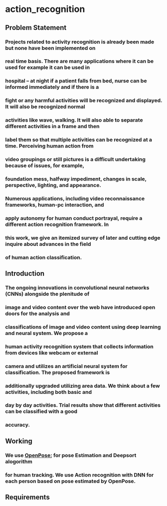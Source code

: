 # action_recognition
## Problem Statement
### Projects related to activity recognition is already been made but none have been implemented on
### real time basis. There are many applications where it can be used for example it can be used in
### hospital – at night if a patient falls from bed, nurse can be informed immediately and if there is a
### fight or any harmful activities will be recognized and displayed. It will also be recognized normal
### activities like wave, walking. It will also able to separate different activities in a frame and then
### label them so that multiple activities can be recognized at a time. Perceiving human action from
### video groupings or still pictures is a difficult undertaking because of issues, for example,
### foundation mess, halfway impediment, changes in scale, perspective, lighting, and appearance.
### Numerous applications, including video reconnaissance frameworks, human-pc interaction, and
### apply autonomy for human conduct portrayal, require a different action recognition framework. In
### this work, we give an itemized survey of later and cutting edge inquire about advances in the field
### of human action classification.

## Introduction
### The ongoing innovations in convolutional neural networks (CNNs) alongside the plenitude of
### image and video content over the web have introduced open doors for the analysis and
### classifications of image and video content using deep learning and neural system. We propose a
### human activity recognition system that collects information from devices like webcam or external
### camera and utilizes an artificial neural system for classification. The proposed framework is
### additionally upgraded utilizing area data. We think about a few activities, including both basic and
### day by day activities. Trial results show that different activities can be classified with a good
### accuracy.

## Working
### We use [OpenPose](https://github.com/CMU-Perceptual-Computing-Lab/openpose); for pose Estimation and Deepsort alogorithm
### for human tracking. We use Action recognition with DNN for each person based on pose estimated by OpenPose.

## Requirements
